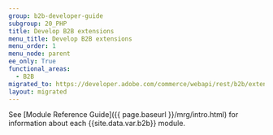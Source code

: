 ```yaml
---
group: b2b-developer-guide
subgroup: 20_PHP
title: Develop B2B extensions
menu_title: Develop B2B extensions
menu_order: 1
menu_node: parent
ee_only: True
functional_areas:
  - B2B
migrated_to: https://developer.adobe.com/commerce/webapi/rest/b2b/extensions
layout: migrated
---
```


See [Module Reference Guide]({{ page.baseurl }}/mrg/intro.html) for information about each {{site.data.var.b2b}} module.
